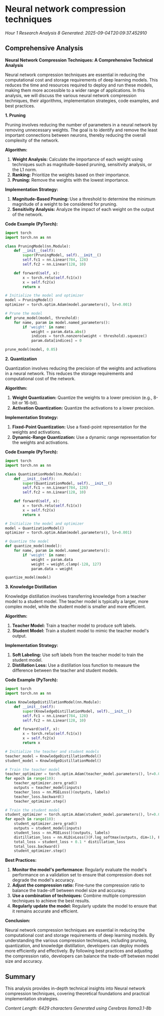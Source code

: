 # Neural network compression techniques
*Hour 1 Research Analysis 8*
*Generated: 2025-09-04T20:09:37.452910*

## Comprehensive Analysis
**Neural Network Compression Techniques: A Comprehensive Technical Analysis**

Neural network compression techniques are essential in reducing the computational cost and storage requirements of deep learning models. This reduces the time and resources required to deploy and run these models, making them more accessible to a wider range of applications. In this analysis, we will discuss the various neural network compression techniques, their algorithms, implementation strategies, code examples, and best practices.

**1. Pruning**

Pruning involves reducing the number of parameters in a neural network by removing unnecessary weights. The goal is to identify and remove the least important connections between neurons, thereby reducing the overall complexity of the network.

**Algorithm:**

1. **Weight Analysis:** Calculate the importance of each weight using techniques such as magnitude-based pruning, sensitivity analysis, or the L1 norm.
2. **Ranking:** Prioritize the weights based on their importance.
3. **Pruning:** Remove the weights with the lowest importance.

**Implementation Strategy:**

1. **Magnitude-Based Pruning:** Use a threshold to determine the minimum magnitude of a weight to be considered for pruning.
2. **Sensitivity Analysis:** Analyze the impact of each weight on the output of the network.

**Code Example (PyTorch):**
```python
import torch
import torch.nn as nn

class PruningModel(nn.Module):
    def __init__(self):
        super(PruningModel, self).__init__()
        self.fc1 = nn.Linear(784, 128)
        self.fc2 = nn.Linear(128, 10)

    def forward(self, x):
        x = torch.relu(self.fc1(x))
        x = self.fc2(x)
        return x

# Initialize the model and optimizer
model = PruningModel()
optimizer = torch.optim.Adam(model.parameters(), lr=0.001)

# Prune the model
def prune_model(model, threshold):
    for name, param in model.named_parameters():
        if 'weight' in name:
            weight = param.data.abs()
            indices = torch.nonzero(weight < threshold).squeeze()
            param.data[indices] = 0

prune_model(model, 0.05)
```
**2. Quantization**

Quantization involves reducing the precision of the weights and activations in a neural network. This reduces the storage requirements and computational cost of the network.

**Algorithm:**

1. **Weight Quantization:** Quantize the weights to a lower precision (e.g., 8-bit or 16-bit).
2. **Activation Quantization:** Quantize the activations to a lower precision.

**Implementation Strategy:**

1. **Fixed-Point Quantization:** Use a fixed-point representation for the weights and activations.
2. **Dynamic-Range Quantization:** Use a dynamic range representation for the weights and activations.

**Code Example (PyTorch):**
```python
import torch
import torch.nn as nn

class QuantizationModel(nn.Module):
    def __init__(self):
        super(QuantizationModel, self).__init__()
        self.fc1 = nn.Linear(784, 128)
        self.fc2 = nn.Linear(128, 10)

    def forward(self, x):
        x = torch.relu(self.fc1(x))
        x = self.fc2(x)
        return x

# Initialize the model and optimizer
model = QuantizationModel()
optimizer = torch.optim.Adam(model.parameters(), lr=0.001)

# Quantize the model
def quantize_model(model):
    for name, param in model.named_parameters():
        if 'weight' in name:
            weight = param.data
            weight = weight.clamp(-128, 127)
            param.data = weight

quantize_model(model)
```
**3. Knowledge Distillation**

Knowledge distillation involves transferring knowledge from a teacher model to a student model. The teacher model is typically a larger, more complex model, while the student model is smaller and more efficient.

**Algorithm:**

1. **Teacher Model:** Train a teacher model to produce soft labels.
2. **Student Model:** Train a student model to mimic the teacher model's output.

**Implementation Strategy:**

1. **Soft Labeling:** Use soft labels from the teacher model to train the student model.
2. **Distillation Loss:** Use a distillation loss function to measure the difference between the teacher and student models.

**Code Example (PyTorch):**
```python
import torch
import torch.nn as nn

class KnowledgeDistillationModel(nn.Module):
    def __init__(self):
        super(KnowledgeDistillationModel, self).__init__()
        self.fc1 = nn.Linear(784, 128)
        self.fc2 = nn.Linear(128, 10)

    def forward(self, x):
        x = torch.relu(self.fc1(x))
        x = self.fc2(x)
        return x

# Initialize the teacher and student models
teacher_model = KnowledgeDistillationModel()
student_model = KnowledgeDistillationModel()

# Train the teacher model
teacher_optimizer = torch.optim.Adam(teacher_model.parameters(), lr=0.001)
for epoch in range(10):
    teacher_optimizer.zero_grad()
    outputs = teacher_model(inputs)
    teacher_loss = nn.MSELoss()(outputs, labels)
    teacher_loss.backward()
    teacher_optimizer.step()

# Train the student model
student_optimizer = torch.optim.Adam(student_model.parameters(), lr=0.001)
for epoch in range(10):
    student_optimizer.zero_grad()
    outputs = student_model(inputs)
    student_loss = nn.MSELoss()(outputs, labels)
    distillation_loss = nn.KLDivLoss()(F.log_softmax(outputs, dim=1), F.softmax(teacher_model(inputs), dim=1))
    total_loss = student_loss + 0.1 * distillation_loss
    total_loss.backward()
    student_optimizer.step()
```
**Best Practices:**

1. **Monitor the model's performance:** Regularly evaluate the model's performance on a validation set to ensure that compression does not degrade the model's accuracy.
2. **Adjust the compression ratio:** Fine-tune the compression ratio to balance the trade-off between model size and accuracy.
3. **Use a combination of techniques:** Combine multiple compression techniques to achieve the best results.
4. **Regularly update the model:** Regularly update the model to ensure that it remains accurate and efficient.

**Conclusion:**

Neural network compression techniques are essential in reducing the computational cost and storage requirements of deep learning models. By understanding the various compression techniques, including pruning, quantization, and knowledge distillation, developers can deploy models more efficiently and effectively. By following best practices and adjusting the compression ratio, developers can balance the trade-off between model size and accuracy.

## Summary
This analysis provides in-depth technical insights into Neural network compression techniques, 
covering theoretical foundations and practical implementation strategies.

*Content Length: 6429 characters*
*Generated using Cerebras llama3.1-8b*
